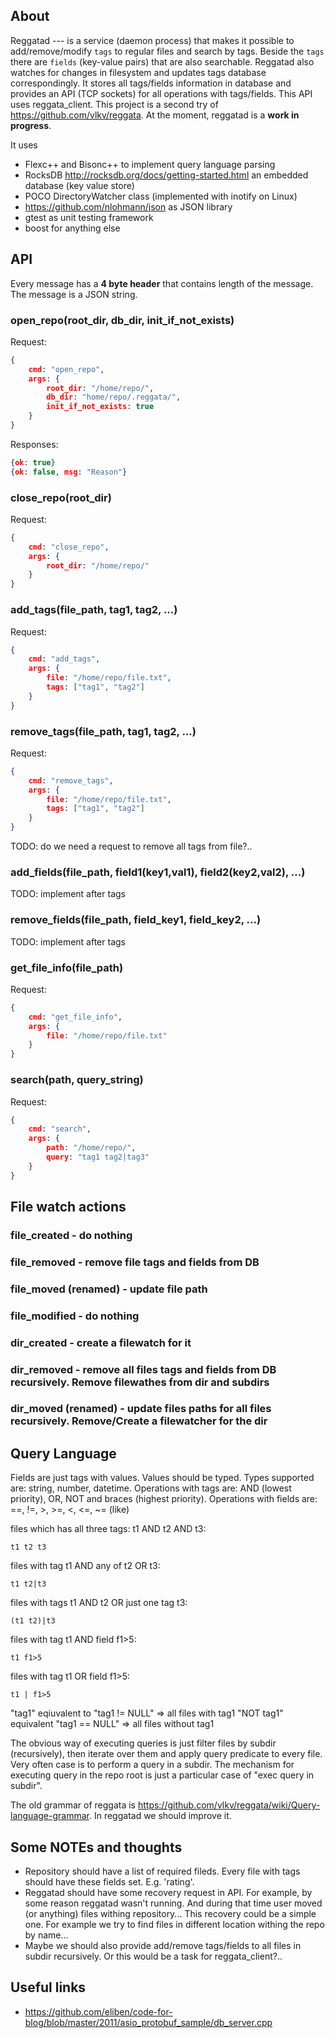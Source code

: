 ## About
Reggatad --- is a service (daemon process) that makes it possible to add/remove/modify `tags` to regular files and search by tags. Beside the `tags` there are `fields` (key-value pairs) that are also searchable. Reggatad also watches for changes in filesystem and updates tags database correspondingly. It stores all tags/fields information in database and provides an API (TCP sockets) for all operations with tags/fields. This API uses reggata_client. This project is a second try of https://github.com/vlkv/reggata. At the moment, reggatad is a **work in progress**.

It uses
- Flexc++ and Bisonc++ to implement query language parsing
- RocksDB http://rocksdb.org/docs/getting-started.html an embedded database (key value store)
- POCO DirectoryWatcher class (implemented with inotify on Linux)
- https://github.com/nlohmann/json as JSON library
- gtest as unit testing framework
- boost for anything else

## API
Every message has a **4 byte header** that contains length of the message. The message is a JSON string.

### open_repo(root_dir, db_dir, init_if_not_exists)
Request:
```json
{
	cmd: "open_repo",
	args: {
		root_dir: "/home/repo/",
		db_dir: "home/repo/.reggata/",
		init_if_not_exists: true
	}
}
```
Responses:
```json
{ok: true}
{ok: false, msg: "Reason"}
```	
### close_repo(root_dir)
Request:
```json
{
	cmd: "close_repo",
	args: {
		root_dir: "/home/repo/"
	}
}
```
	
### add_tags(file_path, tag1, tag2, ...)
Request:
```json
{
	cmd: "add_tags",
	args: {
		file: "/home/repo/file.txt",
		tags: ["tag1", "tag2"]
	}
}
```
### remove_tags(file_path, tag1, tag2, ...)
Request:
```json
{
	cmd: "remove_tags",
	args: {
		file: "/home/repo/file.txt",
		tags: ["tag1", "tag2"]
	}
}
```
TODO: do we need a request to remove all tags from file?..

### add_fields(file_path, field1(key1,val1), field2(key2,val2), ...)
TODO: implement after tags

### remove_fields(file_path, field_key1, field_key2, ...)
TODO: implement after tags

### get_file_info(file_path)
Request:
```json
{
	cmd: "get_file_info",
	args: {
		file: "/home/repo/file.txt"
	}
}
```

### search(path, query_string)
Request:
```json
{
	cmd: "search",
	args: {
		path: "/home/repo/",
		query: "tag1 tag2|tag3"
	}
}
```
## File watch actions
### file_created - do nothing
### file_removed - remove file tags and fields from DB
### file_moved (renamed) - update file path
### file_modified - do nothing
### dir_created - create a filewatch for it
### dir_removed - remove all files tags and fields from DB recursively. Remove filewathes from dir and subdirs
### dir_moved (renamed) - update files paths for all files recursively. Remove/Create a filewatcher for the dir

## Query Language
Fields are just tags with values. Values should be typed. 
Types supported are: string, number, datetime.
Operations with tags are: AND (lowest priority), OR, NOT and braces (highest priority).
Operations with fields are: ==, !=, >, >=, <, <=, ~= (like)

files which has all three tags: t1 AND t2 AND t3:
```
t1 t2 t3
```
files with tag t1 AND any of t2 OR t3:
```
t1 t2|t3
```
files with tags t1 AND t2 OR just one tag t3:
```
(t1 t2)|t3
``` 
files with tag t1 AND field f1>5:
```
t1 f1>5
``` 
files with tag t1 OR field f1>5:
```
t1 | f1>5
``` 

"tag1" eqiuvalent to "tag1 != NULL" => all files with tag1
"NOT tag1" equivalent "tag1 == NULL" => all files without tag1

The obvious way of executing queries is just filter files by subdir (recursively), then iterate over them and 
apply query predicate to every file. Very often case is to perform a query in a subdir. The mechanism for executing 
query in the repo root is just a particular case of "exec query in subdir".

The old grammar of reggata is https://github.com/vlkv/reggata/wiki/Query-language-grammar. In reggatad we should improve it.

## Some NOTEs and thoughts
* Repository should have a list of required fileds. Every file with tags should have these fields set. E.g. 'rating'.
* Reggatad should have some recovery request in API. For example, by some reason reggatad wasn't running. And during that time user moved (or anything) files withing repository... This recovery could be a simple one. For example we try to find files in different location withing the repo by name...
* Maybe we should also provide add/remove tags/fields to all files in subdir recursively. Or this would be a task for reggata_client?..

## Useful links
* https://github.com/eliben/code-for-blog/blob/master/2011/asio_protobuf_sample/db_server.cpp
